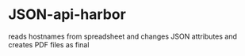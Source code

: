 # JSON-api-harbor
reads hostnames from spreadsheet and changes JSON attributes and creates PDF files as final
